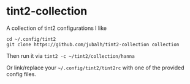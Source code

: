 # tint2-collection
A collection of tint2 configurations I like

```
cd ~/.config/tint2
git clone https://github.com/jubalh/tint2-collection collection
```

Then run it via `tint2 -c ~/tint2/collection/hanna`

Or link/replace your `~/.config/tint2/tint2rc` with one of the provided config files.
